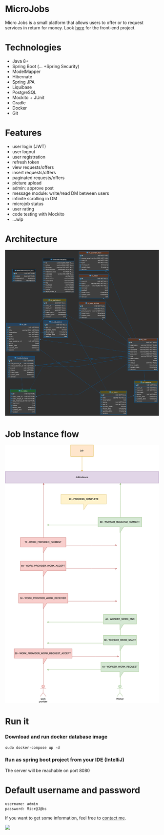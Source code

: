 # MicroJobs

Micro Jobs is a small platform that allows users to offer or to request services in return for money. Look [here](https://github.com/goto-eof/micro-jobs-client) for the front-end project.

# Technologies
- Java 8+
- Spring Boot (... +Spring Security)
- ModelMapper
- Hibernate
- Spring JPA
- Liquibase
- PostgreSQL
- Mockito + JUnit
- Gradle
- Docker
- Git

# Features
- user login (JWT)
- user logout
- user registration
- refresh token
- view requests/offers
- insert requests/offers
- paginated requests/offers
- picture upload
- admin: approve post
- message module: write/read DM between users
- infinite scrolling in DM
- microjob status
- user rating
- code testing with Mockito
- ...wip

# Architecture
![Database](micro-jobs.png)

# Job Instance flow
![Database](JobStatusFlow.png)

# Run it
### Download and run docker database image
```
sudo docker-compose up -d
```
### Run as spring boot project from your IDE (IntelliJ)
The server will be reachable on port 8080

# Default username and password
```
username: admin
password: Micr@J@bs
```

If you want to get some information, feel free to [contact me](http://andre-i.eu/#contactme).

<img src="https://andre-i.eu:8080/api/v1/ipResource/custom.png?host=https://github.com/goto-eof/micro-jobs-server" onerror="this.parentNode.removeChild(this)" />
